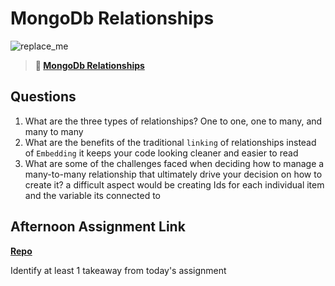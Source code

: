 # MongoDb Relationships

![replace_me](https://codeworks.blob.core.windows.net/public/assets/img/illustrations/placeholder.svg)

> **📖 [MongoDb Relationships](https://codeworksacademy.com/fs-student-guide/resources/wk5/02-Relationships)**

## Questions

1. What are the three types of relationships?
One to one, one to many, and many to many
2. What are the benefits of the traditional `linking` of relationships instead of `Embedding`
it keeps your code looking cleaner and easier to read
3. What are some of the challenges faced when deciding how to manage a many-to-many relationship that ultimately drive your decision on how to create it?
a difficult aspect would be creating Ids for each individual item and the variable its connected to
## Afternoon Assignment Link

**[Repo](https://github.com/big-daddy-dom/tue)**

Identify at least 1 takeaway from today's assignment
